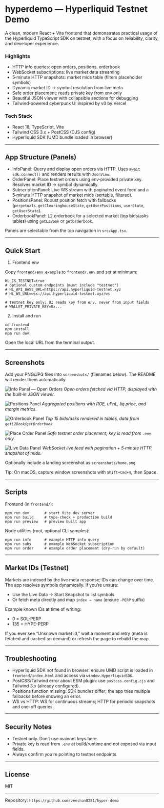 # hyperdemo — Hyperliquid Testnet Demo

A clean, modern React + Vite frontend that demonstrates practical usage of the Hyperliquid TypeScript SDK on testnet, with a focus on reliability, clarity, and developer experience.

### Highlights
- HTTP info queries: open orders, positions, orderbook
- WebSocket subscriptions: live market data streaming
- 5‑minute HTTP snapshots: market mids table (filters placeholder symbols)
- Dynamic market ID → symbol resolution from live meta
- Safe order placement: reads private key from env only
- Beautiful JSON viewer with collapsible sections for debugging
- Tailwind‑powered cyberpunk UI inspired by v0 by Vercel

### Tech Stack
- React 18, TypeScript, Vite
- Tailwind CSS 3.x + PostCSS (CJS config)
- Hyperliquid SDK (UMD bundle loaded in browser)

---

## App Structure (Panels)

- InfoPanel: Query and display open orders via HTTP. Uses `await sdk.connect()` and renders results with `JsonView`.
- OrderPanel: Place testnet orders using env‑provided private key. Resolves market ID → symbol dynamically.
- SubscriptionPanel: Live WS stream with paginated event feed and a 5‑minute HTTP snapshot of market mids (sortable, filtered).
- PositionsPanel: Robust position fetch with fallbacks (`perpetuals.getClearinghouseState`, `getUserPositions`, `userState`, `getUserState`).
- OrderbookPanel: L2 orderbook for a selected market (top bids/asks tables) using `getL2Book` or `getOrderbook`.

Panels are selectable from the top navigation in `src/App.tsx`.

---

## Quick Start

1) Frontend env

Copy `frontend/env.example` to `frontend/.env` and set at minimum:

```
HL_IS_TESTNET=true
# optional custom endpoints (must include "testnet")
# HL_API_BASE_URL=https://api.hyperliquid-testnet.xyz
# HL_WS_URL=wss://api.hyperliquid-testnet.xyz/ws

# testnet key only; UI reads key from env, never from input fields
# WALLET_PRIVATE_KEY=0x...
```

2) Install and run

```
cd frontend
npm install
npm run dev
```

Open the local URL from the terminal output.

---

## Screenshots

Add your PNG/JPG files into `screenshots/` (filenames below). The README will render them automatically.

![Info Panel — Open Orders](screenshots/info-open-orders.png)
_Open orders fetched via HTTP, displayed with the built‑in JSON viewer._

![Positions Panel](screenshots/positions.png)
_Aggregated positions with ROE, uPnL, liq price, and margin metrics._

![Orderbook Panel](screenshots/orderbook.png)
_Top 15 bids/asks rendered in tables, data from `getL2Book`/`getOrderbook`._

![Place Order Panel](screenshots/order-place.png)
_Safe testnet order placement; key is read from `.env` only._

![Live Data Panel](screenshots/subscription-live-snapshot.png)
_WebSocket live feed with pagination + 5‑minute HTTP snapshot of mids._

Optionally include a landing screenshot as `screenshots/home.png`.

Tip: On macOS, capture window screenshots with `Shift+Cmd+4`, then Space.

---

## Scripts

Frontend (in `frontend/`):

```
npm run dev       # start Vite dev server
npm run build     # type-check + production build
npm run preview   # preview built app
```

Node utilities (root, optional CLI samples):

```
npm run info      # example HTTP info query
npm run subs      # example WebSocket subscription
npm run order     # example order placement (dry-run by default)
```

---

## Market IDs (Testnet)

Markets are indexed by the live meta response; IDs can change over time. The app resolves symbols dynamically. If you’re unsure:

- Use the Live Data → Start Snapshot to list symbols
- Or fetch meta directly and map `index → name` (ensure `-PERP` suffix)

Example known IDs at time of writing:
- 0 = SOL-PERP
- 135 = HYPE-PERP

If you ever see “Unknown market id,” wait a moment and retry (meta is fetched and cached on demand) or refresh the page to rebuild the map.

---

## Troubleshooting

- Hyperliquid SDK not found in browser: ensure UMD script is loaded in `frontend/index.html` and access via `window.HyperliquidSDK`.
- PostCSS/Tailwind error about ESM plugin: use `postcss.config.cjs` and Tailwind 3.x (already configured).
- Positions function missing: SDK bundles differ; the app tries multiple fallbacks before showing an error.
- WS vs HTTP: WS for continuous streams; HTTP for periodic snapshots and one-off queries.

---

## Security Notes

- Testnet only. Don’t use mainnet keys here.
- Private key is read from `.env` at build/runtime and not exposed via input fields.
- Always confirm you’re pointing to testnet endpoints.

---

## License

MIT

---

Repository: `https://github.com/zeeshan8281/hyper-demo`
